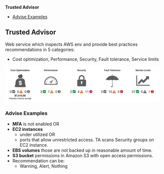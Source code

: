 **Trusted Advisor**
- [Advise Examples](#ae)

## Trusted Advisor
Web service which inspects AWS env and provide best practices recommendations in 5 categories: 
- Cost optimization, Performance, Security, Fault tolerance, Service limits
<img src=trusted-advisor.JPG width=500 />

<a name=ae></a>
### Advise Examples
- **MFA** is not enabled OR
- **EC2 instances** 
  - under utilized OR
  - ports that allow unrestricted access. TA scans Security groups on EC2 instance.
- **EBS volumes** those are not backed up in reasonable amount of time.  
- **S3 bucket** permissions in Amazon S3 with open access permissions.
- Recommendation can be:
  - Warning, Alert, Nothing

